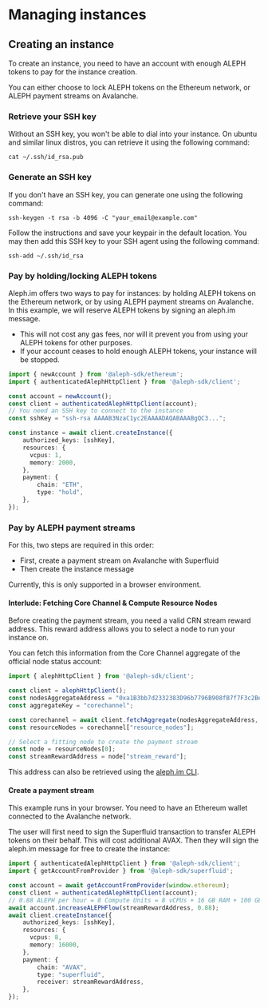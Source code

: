 # Managing instances

## Creating an instance

To create an instance, you need to have an account with enough ALEPH tokens to pay for the instance creation.

You can either choose to lock ALEPH tokens on the Ethereum network, or ALEPH payment streams on Avalanche.

### Retrieve your SSH key

Without an SSH key, you won't be able to dial into your instance.
On ubuntu and similar linux distros, you can retrieve it using the following command:

```shell
cat ~/.ssh/id_rsa.pub
```

### Generate an SSH key

If you don't have an SSH key, you can generate one using the following command:

```shell
ssh-keygen -t rsa -b 4096 -C "your_email@example.com"
```

Follow the instructions and save your keypair in the default location.
You may then add this SSH key to your SSH agent using the following command:

```shell
ssh-add ~/.ssh/id_rsa
```

### Pay by holding/locking ALEPH tokens

Aleph.im offers two ways to pay for instances: by holding ALEPH tokens on the Ethereum network, or by using ALEPH payment streams on Avalanche.
In this example, we will reserve ALEPH tokens by signing an aleph.im message.

- This will not cost any gas fees, nor will it prevent you from using your ALEPH tokens for other purposes.
- If your account ceases to hold enough ALEPH tokens, your instance will be stopped.

```typescript
import { newAccount } from '@aleph-sdk/ethereum';
import { authenticatedAlephHttpClient } from '@aleph-sdk/client';

const account = newAccount();
const client = authenticatedAlephHttpClient(account);
// You need an SSH key to connect to the instance
const sshKey = "ssh-rsa AAAAB3NzaC1yc2EAAAADAQABAAABgQC3...";

const instance = await client.createInstance({
    authorized_keys: [sshKey],
    resources: {
      vcpus: 1,
      memory: 2000,
    },
    payment: {
        chain: "ETH",
        type: "hold",
    },
});
```

### Pay by ALEPH payment streams

For this, two steps are required in this order:

- First, create a payment stream on Avalanche with Superfluid
- Then create the instance message

Currently, this is only supported in a browser environment.

#### Interlude: Fetching Core Channel & Compute Resource Nodes

Before creating the payment stream, you need a valid CRN stream reward address.
This reward address allows you to select a node to run your instance on.

You can fetch this information from the Core Channel aggregate of the official node status account:

```typescript
import { alephHttpClient } from '@aleph-sdk/client';

const client = alephHttpClient();
const nodesAggregateAddress = "0xa1B3bb7d2332383D96b7796B908fB7f7F3c2Be10";
const aggregateKey = "corechannel";

const corechannel = await client.fetchAggregate(nodesAggregateAddress, aggregateKey);
const resourceNodes = corechannel["resource_nodes"];

// Select a fitting node to create the payment stream
const node = resourceNodes[0];
const streamRewardAddress = node["stream_reward"];
```

This address can also be retrieved using the [aleph.im CLI](../../tools/aleph-client/documentation.md#node-compute).

#### Create a payment stream

This example runs in your browser. You need to have an Ethereum wallet connected to the Avalanche network.

The user will first need to sign the Superfluid transaction to transfer ALEPH tokens on their behalf. This will cost additional AVAX.
Then they will sign the aleph.im message for free to create the instance:

```typescript
import { authenticatedAlephHttpClient } from '@aleph-sdk/client';
import { getAccountFromProvider } from '@aleph-sdk/superfluid';

const account = await getAccountFromProvider(window.ethereum);
const client = authenticatedAlephHttpClient(account);
// 0.88 ALEPH per hour = 8 Compute Units = 8 vCPUs + 16 GB RAM + 100 GB storage
await account.increaseALEPHFlow(streamRewardAddress, 0.88);
await client.createInstance({
    authorized_keys: [sshKey],
    resources: {
      vcpus: 8,
      memory: 16000,
    },
    payment: {
        chain: "AVAX",
        type: "superfluid",
        receiver: streamRewardAddress,
    },
});
```